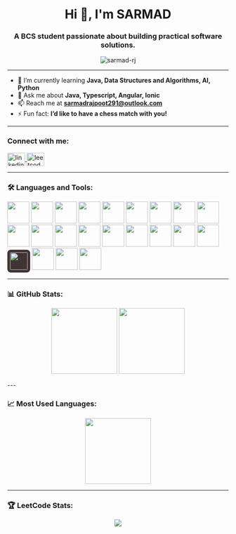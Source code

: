<h1 align="center">Hi 👋, I'm SARMAD</h1>
<h3 align="center">A BCS student passionate about building practical software solutions.</h3>

<p align="center">
  <img src="https://komarev.com/ghpvc/?username=sarmad-rj&label=Profile%20views&color=0e75b6&style=flat" alt="sarmad-rj" />
</p>

---

- 🌱 I’m currently learning **Java, Data Structures and Algorithms, AI, Python**
- 💬 Ask me about **Java, Typescript, Angular, Ionic**
- 📫 Reach me at **sarmadrajpoot291@outlook.com**
- ⚡ Fun fact: **I’d like to have a chess match with you!**

---

<h3 align="left">Connect with me:</h3>
<p align="left">
  <a href="https://linkedin.com/in/sarmad-rj" target="_blank">
    <img align="center" src="https://raw.githubusercontent.com/rahuldkjain/github-profile-readme-generator/master/src/images/icons/Social/linked-in-alt.svg" alt="linkedin" height="30" width="40" />
  </a>
  <a href="https://leetcode.com/sarmad-rj" target="_blank">
    <img align="center" src="https://raw.githubusercontent.com/rahuldkjain/github-profile-readme-generator/master/src/images/icons/Social/leet-code.svg" alt="leetcode" height="30" width="40" />
  </a>
</p>

---

<h3 align="left">🛠 Languages and Tools:</h3>
<p align="left">
  <!-- All skillicons.dev icons -->
  <a href="https://angular.io/" target="_blank"><img src="https://skillicons.dev/icons?i=angular" width="50" height="50"/></a>
  <a href="https://getbootstrap.com" target="_blank"><img src="https://skillicons.dev/icons?i=bootstrap" width="50" height="50"/></a>
  <a href="https://learn.microsoft.com/dotnet/csharp/" target="_blank"><img src="https://skillicons.dev/icons?i=cs" width="50" height="50"/></a>
  <a href="https://developer.mozilla.org/docs/Web/CSS" target="_blank"><img src="https://skillicons.dev/icons?i=css" width="50" height="50"/></a>
  <a href="https://www.docker.com/" target="_blank"><img src="https://skillicons.dev/icons?i=docker" width="50" height="50"/></a>
  <a href="https://firebase.google.com/" target="_blank"><img src="https://skillicons.dev/icons?i=firebase" width="50" height="50"/></a>
  <a href="https://git-scm.com/" target="_blank"><img src="https://skillicons.dev/icons?i=git" width="50" height="50"/></a>
  <a href="https://go.dev/" target="_blank"><img src="https://skillicons.dev/icons?i=go" width="50" height="50"/></a>
  <a href="https://developer.mozilla.org/docs/Web/HTML" target="_blank"><img src="https://skillicons.dev/icons?i=html" width="50" height="50"/></a>
  <a href="https://www.java.com/" target="_blank"><img src="https://skillicons.dev/icons?i=java" width="50" height="50"/></a>
  <a href="https://www.mongodb.com/" target="_blank"><img src="https://skillicons.dev/icons?i=mongodb" width="50" height="50"/></a>
  <a href="https://nodejs.org/" target="_blank"><img src="https://skillicons.dev/icons?i=nodejs" width="50" height="50"/></a>
  <a href="https://postman.com" target="_blank"><img src="https://skillicons.dev/icons?i=postman" width="50" height="50"/></a>
  <a href="https://redux.js.org/" target="_blank"><img src="https://skillicons.dev/icons?i=redux" width="50" height="50"/></a>
  <a href="https://code.visualstudio.com/" target="_blank"><img src="https://skillicons.dev/icons?i=vscode" width="50" height="50"/></a>
  <a href="https://www.jetbrains.com/idea/" target="_blank"><img src="https://skillicons.dev/icons?i=idea" width="50" height="50"/></a>
  <a href="https://www.python.org/" target="_blank"><img src="https://skillicons.dev/icons?i=python" width="50" height="50"/></a>
  <a href="https://streamlit.io/" target="_blank"><img src="https://skillicons.dev/icons?i=streamlit" width="50" height="50"/></a>
   <a href="https://www.oracle.com/" target="_blank"><img src="https://matplotlib.org/_static/images/documentation.svg" width="40" height="40" style="background-color: #413434; padding: 6px; border-radius: 8px"/></a>
  <!-- Custom background icons for missing ones -->
  <a href="https://developer.android.com" target="_blank"><img src="https://cdn.jsdelivr.net/gh/devicons/devicon/icons/android/android-original.svg" width="50" height="50"/></a>
  <a href="https://ionicframework.com/" target="_blank"><img src="https://upload.wikimedia.org/wikipedia/commons/d/d1/Ionic_Logo.svg" width="50" height="50"/></a>
  <a href="https://www.oracle.com/" target="_blank"><img src="https://upload.wikimedia.org/wikipedia/commons/5/50/Oracle_logo.svg" width="50" height="50"/></a>
</p>

---

<h3 align="left">📊 GitHub Stats:</h3>
<p align="center">
  <img src="https://github-readme-stats.vercel.app/api?username=sarmad-rj&show_icons=true&theme=codeSTACKr" height="150"/>
  <img src="https://github-readme-streak-stats.herokuapp.com/?user=sarmad-rj&theme=codeSTACKr" height="150"/>
</p> 
<!-- codeSTACKr -->
<!-- tokyonight -->
---

<h3 align="left">📈 Most Used Languages:</h3>
<p align="center">
  <img src="https://github-readme-stats.vercel.app/api/top-langs?username=sarmad-rj&show_icons=true&layout=compact&theme=codeSTACKr" height="150"/>
</p>

---

<h3 align="left">🏆 LeetCode Stats:</h3>
<p align="center">
  <a href="https://leetcode.com/sarmad-rj">
    <img src="https://leetcard.jacoblin.cool/sarmad-rj" />
  </a>
</p>

